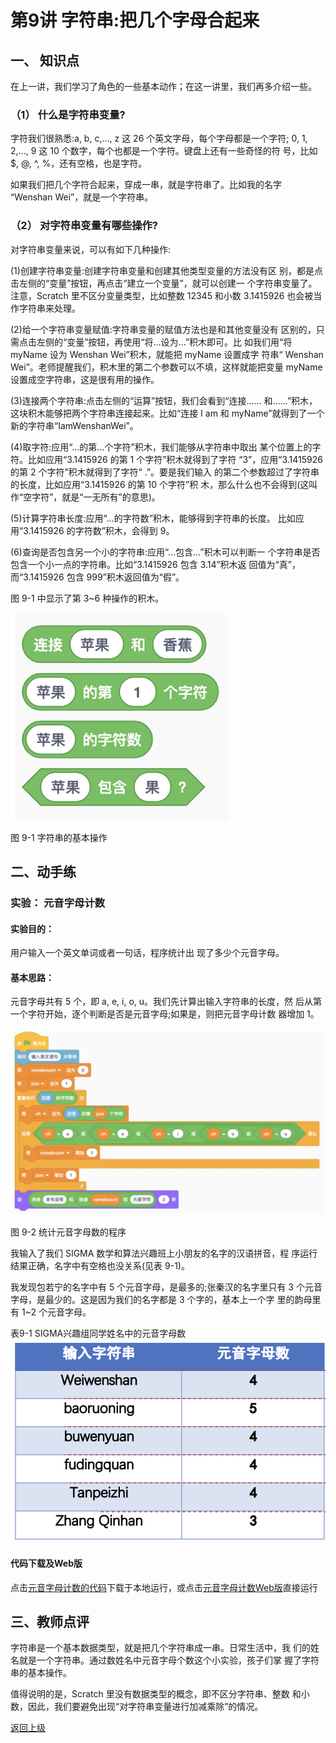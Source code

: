 # 第9讲 字符串:把几个字母合起来

## 一、	知识点

在上一讲，我们学习了角色的一些基本动作；在这一讲里，我们再多介绍一些。

### （1）	什么是字符串变量?

字符我们很熟悉:a, b, c,..., z 这 26 个英文字母，每个字母都是一个字符; 0, 1, 2,..., 9 这 10 个数字，每个也都是一个字符。键盘上还有一些奇怪的符 号，比如 $, @, ^, %，还有空格，也是字符。

如果我们把几个字符合起来，穿成一串，就是字符串了。比如我的名字 “Wenshan Wei”，就是一个字符串。


### （2）	对字符串变量有哪些操作?

对字符串变量来说，可以有如下几种操作: 

(1)创建字符串变量:创建字符串变量和创建其他类型变量的方法没有区
别，都是点击左侧的“变量”按钮，再点击“建立一个变量”，就可以创建一 个字符串变量了。注意，Scratch 里不区分变量类型，比如整数 12345 和小数 3.1415926 也会被当作字符串来处理。

(2)给一个字符串变量赋值:字符串变量的赋值方法也是和其他变量没有 区别的，只需点击左侧的“变量”按钮，再使用“将...设为...”积木即可。比 如我们用“将 myName 设为 Wenshan Wei”积木，就能把 myName 设置成字 符串“ Wenshan Wei”。老师提醒我们，积木里的第二个参数可以不填，这样就能把变量 myName 设置成空字符串，这是很有用的操作。

(3)连接两个字符串:点击左侧的“运算”按钮，我们会看到“连接...... 和......”积木，这块积木能够把两个字符串连接起来。比如“连接 I am 和
myName”就得到了一个新的字符串“IamWenshanWei”。 

(4)取字符:应用“...的第...个字符”积木，我们能够从字符串中取出 某个位置上的字符。比如应用“3.1415926 的第 1 个字符”积木就得到了字符 “3”，应用“3.1415926 的第 2 个字符”积木就得到了字符“ .”。要是我们输入 的第二个参数超过了字符串的长度，比如应用“3.1415926 的第 10 个字符”积
木，那么什么也不会得到(这叫作“空字符”，就是“一无所有”的意思)。 

(5)计算字符串长度:应用“...的字符数”积木，能够得到字符串的长度。
比如应用“3.1415926 的字符数”积木，会得到 9。 

(6)查询是否包含另一个小的字符串:应用“...包含...”积木可以判断一
个字符串是否包含一个小一点的字符串。比如“3.1415926 包含 3.14”积木返 回值为“真”，而“3.1415926 包含 999”积木返回值为“假”。

图 9-1 中显示了第 3~6 种操作的积木。


![图9-1](Figures/Lec9-1.png)

图 9-1 字符串的基本操作




## 二、动手练

### 实验： 元音字母计数

#### 实验目的： 

用户输入一个英文单词或者一句话，程序统计出 现了多少个元音字母。

#### 基本思路： 

元音字母共有 5 个，即 a, e, i, o, u。我们先计算出输入字符串的长度，然 后从第一个字符开始，逐个判断是否是元音字母;如果是，则把元音字母计数 器增加 1。

![图9-2](Figures/Lec9-2.png)


图 9-2 统计元音字母数的程序

我输入了我们 SIGMA 数学和算法兴趣班上小朋友的名字的汉语拼音，程 序运行结果正确，名字中有空格也没关系(见表 9-1)。

我发现包若宁的名字中有 5 个元音字母，是最多的;张秦汉的名字里只有 3 个元音字母，是最少的。这是因为我们的名字都是 3 个字的，基本上一个字 里的韵母里有 1~2 个元音字母。

表9-1 SIGMA兴趣组同学姓名中的元音字母数
![表9-1](Figures/Lec9-1-Table.png)


#### 代码下载及Web版

点击[元音字母计数的代码](Code/第9讲-元音字母数目.sb3)下载于本地运行，或点击[元音字母计数Web版](https://scratch.mit.edu/projects/683249000/)直接运行


## 三、教师点评

字符串是一个基本数据类型，就是把几个字符串成一串。日常生活中，我 们的姓名就是一个字符串。通过数姓名中元音字母个数这个小实验，孩子们掌 握了字符串的基本操作。

值得说明的是，Scratch 里没有数据类型的概念，即不区分字符串、整数 和小数，因此，我们要避免出现“对字符串变量进行加减乘除”的情况。




[返回上级](index.md)


